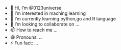 - 👋 Hi, I’m @0123universe
- 👀 I’m interested in maching learning
- 🌱 I’m currently learning python,go and R language
- 💞️ I’m looking to collaborate on ...
- 📫 How to reach me ...
- 😄 Pronouns: ...
- ⚡ Fun fact: ...

<!---
0123universe/0123universe is a ✨ special ✨ repository because its `README.md` (this file) appears on your GitHub profile.
You can click the Preview link to take a look at your changes.
--->
